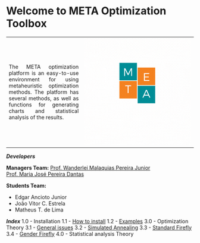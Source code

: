 <h1>Welcome to META Optimization Toolbox</h1>

<table>
<tr>
<td style="width:40%;"><p align="justify">The META optimization platform is an easy-to-use environment for using metaheuristic optimization methods. The platform has several methods, as well as functions for generating charts and statistical analysis of the results.</p></td>
<td style="width:60%;"><img src="META_LOGO.gif"/></td>  
</tr>
</table>  

_**Developers**_  

**Managers Team:** 
[Prof. Wanderlei Malaquias Pereira Junior](http://lattes.cnpq.br/2268506213083114)  
[Prof. Maria José Pereira Dantas](http://lattes.cnpq.br/2268506213083114)  

**Students Team:**    
- Edgar Ancioto Junior  
- João Vitor C. Estrela     
- Matheus T. de Lima  

_**Index**_
1.0 - Installation
1.1 - [How to install]()
1.2 - [Examples]()
3.0 - Optimization Theory
3.1 - [General issues]()
3.2 - [Simulated Annealing]()
3.3 - [Standard Firefly]()
3.4 - [Gender Firefly]()
4.0 - Statistical analysis Theory

